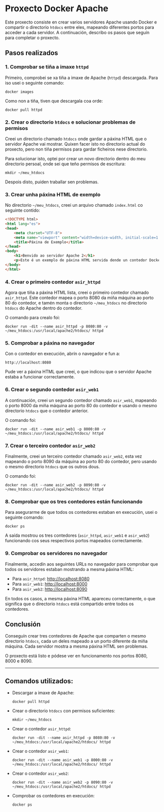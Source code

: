 
# Proxecto Docker Apache

Este proxecto consiste en crear varios servidores Apache usando Docker e compartir o directorio `htdocs` entre eles, mapeando diferentes portos para acceder a cada servidor. A continuación, describo os pasos que seguín para completar o proxecto.

## Pasos realizados

### 1. Comprobar se tiña a imaxe `httpd`

Primeiro, comprobei se xa tiña a imaxe de Apache (`httpd`) descargada. Para iso usei o seguinte comando:

```
docker images
```

Como non a tiña, tiven que descargala coa orde:

```
docker pull httpd
```

### 2. Crear o directorio `htdocs` e solucionar problemas de permisos

Creei un directorio chamado `htdocs` onde gardar a páxina HTML que o servidor Apache vai mostrar. Quixen facer isto no directorio actual do proxecto, pero non tiña permisos para gardar ficheiros nese directorio.

Para solucionar isto, optei por crear un novo directorio dentro do meu directorio persoal, onde sei que teño permisos de escritura:

```
mkdir ~/meu_htdocs
```

Despois disto, puiden traballar sen problemas.

### 3. Crear unha páxina HTML de exemplo

No directorio `~/meu_htdocs`, creei un arquivo chamado `index.html` co seguinte contido:

```html
<!DOCTYPE html>
<html lang="es">
<head>
    <meta charset="UTF-8">
    <meta name="viewport" content="width=device-width, initial-scale=1.0">
    <title>Páxina de Exemplo</title>
</head>
<body>
    <h1>Benvido ao servidor Apache 2</h1>
    <p>Este é un exemplo de páxina HTML servida dende un contedor Docker.</p>
</body>
</html>
```

### 4. Crear o primeiro contedor `asir_httpd`

Agora que tiña a páxina HTML lista, creei o primeiro contedor chamado `asir_httpd`. Este contedor mapea o porto 8080 da miña máquina ao porto 80 do contedor, e tamén monta o directorio `~/meu_htdocs` no directorio `htdocs` do Apache dentro do contedor.

O comando para crealo foi:

```
docker run -dit --name asir_httpd -p 8080:80 -v ~/meu_htdocs:/usr/local/apache2/htdocs/ httpd
```

### 5. Comprobar a páxina no navegador

Con o contedor en execución, abrín o navegador e fun a:

```
http://localhost:8080
```

Pude ver a páxina HTML que creei, o que indicou que o servidor Apache estaba a funcionar correctamente.

### 6. Crear o segundo contedor `asir_web1`

A continuación, creei un segundo contedor chamado `asir_web1`, mapeando o porto 8000 da miña máquina ao porto 80 do contedor e usando o mesmo directorio `htdocs` que o contedor anterior.

O comando foi:

```
docker run -dit --name asir_web1 -p 8000:80 -v ~/meu_htdocs:/usr/local/apache2/htdocs/ httpd
```

### 7. Crear o terceiro contedor `asir_web2`

Finalmente, creei un terceiro contedor chamado `asir_web2`, esta vez mapeando o porto 8090 da máquina ao porto 80 do contedor, pero usando o mesmo directorio `htdocs` que os outros dous.

O comando foi:

```
docker run -dit --name asir_web2 -p 8090:80 -v ~/meu_htdocs:/usr/local/apache2/htdocs/ httpd
```

### 8. Comprobar que os tres contedores están funcionando

Para asegurarme de que todos os contedores estaban en execución, usei o seguinte comando:

```
docker ps
```

A saída mostrou os tres contedores (`asir_httpd`, `asir_web1` e `asir_web2`) funcionando cos seus respectivos portos mapeados correctamente.

### 9. Comprobar os servidores no navegador

Finalmente, accedín aos seguintes URLs no navegador para comprobar que todos os servidores estaban mostrando a mesma páxina HTML:

- Para `asir_httpd`: [http://localhost:8080](http://localhost:8080)
- Para `asir_web1`: [http://localhost:8000](http://localhost:8000)
- Para `asir_web2`: [http://localhost:8090](http://localhost:8090)

En todos os casos, a mesma páxina HTML apareceu correctamente, o que significa que o directorio `htdocs` está compartido entre todos os contedores.

## Conclusión

Conseguín crear tres contedores de Apache que comparten o mesmo directorio `htdocs`, cada un deles mapeado a un porto diferente da miña máquina. Cada servidor mostra a mesma páxina HTML sen problemas.

O proxecto está listo e pódese ver en funcionamento nos portos 8080, 8000 e 8090.

---

## Comandos utilizados:

- Descargar a imaxe de Apache:
  ```
  docker pull httpd
  ```

- Crear o directorio `htdocs` con permisos suficientes:
  ```
  mkdir ~/meu_htdocs
  ```

- Crear o contedor `asir_httpd`:
  ```
  docker run -dit --name asir_httpd -p 8080:80 -v ~/meu_htdocs:/usr/local/apache2/htdocs/ httpd
  ```

- Crear o contedor `asir_web1`:
  ```
  docker run -dit --name asir_web1 -p 8000:80 -v ~/meu_htdocs:/usr/local/apache2/htdocs/ httpd
  ```

- Crear o contedor `asir_web2`:
  ```
  docker run -dit --name asir_web2 -p 8090:80 -v ~/meu_htdocs:/usr/local/apache2/htdocs/ httpd
  ```

- Comprobar os contedores en execución:
  ```
  docker ps
  ```

